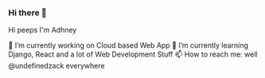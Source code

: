 ### Hi there 👋

<!--
**undefinedzack/undefinedzack** is a ✨ _special_ ✨ repository because its `README.md` (this file) appears on your GitHub profile.

Here are some ideas to get you started:

- 🔭 I’m currently working on ...
- 🌱 I’m currently learning ...
- 👯 I’m looking to collaborate on ...
- 🤔 I’m looking for help with ...
- 💬 Ask me about ...
- 📫 How to reach me: ...
- 😄 Pronouns: ...
- ⚡ Fun fact: ...
-->

Hi peeps I'm Adhney

🔭 I’m currently working on Cloud based Web App
🌱 I’m currently learning Django, React and a lot of Web Development Stuff
📫 How to reach me: well @undefinedzack everywhere 
